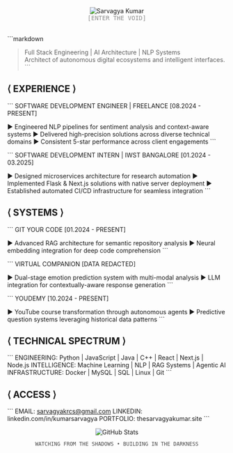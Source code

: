 <!-- TERMINAL STYLE HEADER -->
<div align="center">
  <img src="https://readme-typing-svg.herokuapp.com?font=JetBrains+Mono&size=40&duration=3000&color=6E6E6E&center=true&vCenter=true&width=435&lines=%7B+SARVAGYA+KUMAR+%7D" alt="Sarvagya Kumar" />
</div>

<div align="center">
  <a href="https://www.thesarvagyakumar.site/" style="color:#8E8E8E;text-decoration:none;font-family:monospace;">[ENTER THE VOID]</a>
</div>

<br/>

\`\`\`markdown
> Full Stack Engineering | AI Architecture | NLP Systems  
> Architect of autonomous digital ecosystems and intelligent interfaces.
\`\`\`

<!-- EXPERIENCE SECTION -->
## ⟨ EXPERIENCE ⟩

\`\`\`
SOFTWARE DEVELOPMENT ENGINEER | FREELANCE
[08.2024 - PRESENT]

▶ Engineered NLP pipelines for sentiment analysis and context-aware systems
▶ Delivered high-precision solutions across diverse technical domains
▶ Consistent 5-star performance across client engagements
\`\`\`

\`\`\`
SOFTWARE DEVELOPMENT INTERN | IWST BANGALORE
[01.2024 - 03.2025]

▶ Designed microservices architecture for research automation 
▶ Implemented Flask & Next.js solutions with native server deployment
▶ Established automated CI/CD infrastructure for seamless integration
\`\`\`

<!-- PROJECTS SECTION -->
## ⟨ SYSTEMS ⟩

\`\`\`
GIT YOUR CODE
[01.2024 - PRESENT]

▶ Advanced RAG architecture for semantic repository analysis
▶ Neural embedding integration for deep code comprehension
\`\`\`

\`\`\`
VIRTUAL COMPANION
[DATA REDACTED]

▶ Dual-stage emotion prediction system with multi-modal analysis
▶ LLM integration for contextually-aware response generation
\`\`\`

\`\`\`
YOUDEMY
[10.2024 - PRESENT]

▶ YouTube course transformation through autonomous agents
▶ Predictive question systems leveraging historical data patterns
\`\`\`

<!-- TECHNICAL STACK -->
## ⟨ TECHNICAL SPECTRUM ⟩

\`\`\`
ENGINEERING: Python | JavaScript | Java | C++ | React | Next.js | Node.js
INTELLIGENCE: Machine Learning | NLP | RAG Systems | Agentic AI
INFRASTRUCTURE: Docker | MySQL | SQL | Linux | Git
\`\`\`

<!-- CONTACT SECTION -->
## ⟨ ACCESS ⟩

\`\`\`
EMAIL: sarvagyakrcs@gmail.com
LINKEDIN: linkedin.com/in/kumarsarvagya
PORTFOLIO: thesarvagyakumar.site
\`\`\`

<div align="center">
  <img src="https://github-readme-streak-stats.herokuapp.com/?user=sarvagyakrcs&theme=dark&hide_border=true" alt="GitHub Stats" />
</div>

<div align="center">
  <p style="color:#4E4E4E;font-family:monospace;font-size:12px;">WATCHING FROM THE SHADOWS • BUILDING IN THE DARKNESS</p>
</div>
